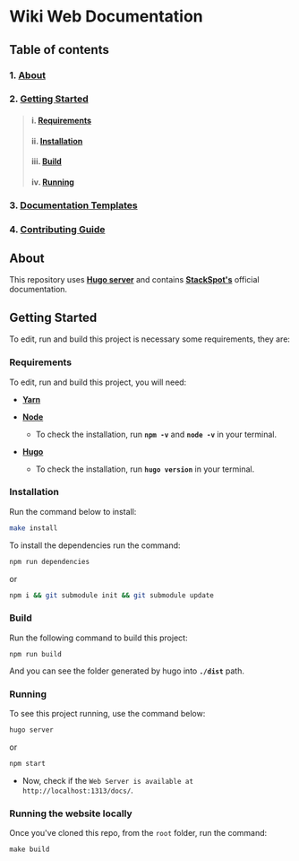 # **Wiki Web Documentation**

## **Table of contents**
### 1. [**About**](#About)
### 2. [**Getting Started**](#getting-started)
> #### i. [**Requirements**](#requirements)
> #### ii. [**Installation**](#installation)
> #### iii. [**Build**](#build)
> #### iv. [**Running**](#running)
### 3. [**Documentation Templates**](#documentation-templates)
### 4. [**Contributing Guide**](#contributing-guide)

## **About**

This repository uses [**Hugo server**](https://gohugo.io/commands/hugo_server/) and contains [**StackSpot's**](https://docs.stackspot.com.br/v3.0.0/) official documentation.

## **Getting Started**
To edit, run and build this project is necessary some requirements, they are:

### **Requirements**
To edit, run and build this project, you will need:
* [**Yarn**](https://yarnpkg.com/)

* [**Node**](https://nodejs.org/en/)
  - To check the installation, run **`npm -v`** and **`node -v`** in your terminal.

* [**Hugo**](https://gohugo.io/getting-started/installing/)
  - To check the installation, run **`hugo version`** in your terminal.

### **Installation**
Run the command below to install: 

```bash
make install
```
To install the dependencies run the command:

```bash
npm run dependencies
```

or

```bash
npm i && git submodule init && git submodule update
```

### **Build**
Run the following command to build this project: 

```
npm run build
```

And you can see the folder generated by hugo into **`./dist`** path.


### **Running**

To see this project running, use the command below:
```bash
hugo server
```
or

```bash
npm start
```

- Now, check if the `Web Server is available at http://localhost:1313/docs/`.

### **Running the website locally**

Once you've cloned this repo, from the `root` folder, run the command:

```
make build
```


